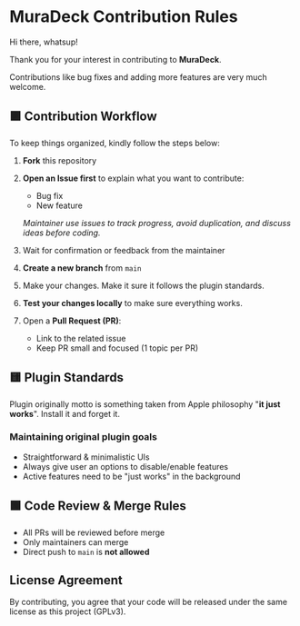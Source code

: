 # MuraDeck Contribution Rules

Hi there, whatsup!

Thank you for your interest in contributing to **MuraDeck**.

Contributions like bug fixes and adding more features are very much welcome.

## 🟪 Contribution Workflow

To keep things organized, kindly follow the steps below:

1. **Fork** this repository
2. **Open an Issue first** to explain what you want to contribute:
   - Bug fix
   - New feature

   _Maintainer use issues to track progress, avoid duplication, and discuss ideas before coding._

3. Wait for confirmation or feedback from the maintainer

4. **Create a new branch** from `main`

5. Make your changes. Make it sure it follows the plugin standards.

6. **Test your changes locally** to make sure everything works.

7. Open a **Pull Request (PR)**:
   - Link to the related issue
   - Keep PR small and focused (1 topic per PR)

## 🟨 Plugin Standards

Plugin originally motto is something taken from Apple philosophy "**it just works**". Install it and forget it.

### Maintaining original plugin goals

- Straightforward & minimalistic UIs
- Always give user an options to disable/enable features
- Active features need to be "just works" in the background

## 🟩 Code Review & Merge Rules

- All PRs will be reviewed before merge
- Only maintainers can merge
- Direct push to `main` is **not allowed**

## License Agreement

By contributing, you agree that your code will be released under the same license as this project (GPLv3).